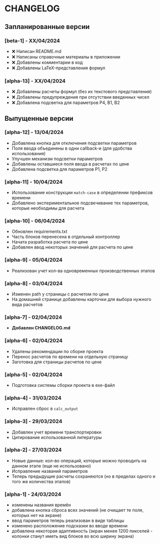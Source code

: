 # CHANGELOG

## Запланированные версии
### [**beta-1**] - XX/04/2024
- ❌ Написан README.md
- ❌ Написаны справочные материалы в приложении
- ❌ Добавлены комментарии в код
- ❌ Добавлены LaTeX-представления формул

### [alpha-13] - XX/04/2024
- ❌ Добавлены расчеты формул (без их текстового представления)
- ❌ Добавлены предупреждения при отсутствии введенных чисел
- ❌ Добавлена подсветка для параметров P4, B1, B2


## Выпущенные версии
### [alpha-12] - 13/04/2024
- Добавлена кнопка для отключения подсветки параметров
- Поля ввода объединены в одни callback-и (для удобства использования)
- Улучшен механизм подсветки параметров 
- Добавлены оставшиеся поля ввода в расчетах по цене
- Добавлена подсветка для параметров P1, P2

### [alpha-11] - 10/04/2024
- Использование конструкции `match-case` в определении префиксов времени
- Добавлено экспериментальное подсвечивание тех параметров, которые необходимы для расчета

### [alpha-10] - 06/04/2024
- Обновлен requirements.txt
- Часть блоков перенесена в отдельный контроллер
- Начата разработка расчета по цене
- Добавлен ввод некоторых значений для расчета по цене

### [alpha-9] - 05/04/2024
- Реализован учет кол-ва одновременных производственных этапов

### [alpha-8] - 03/04/2024
- Изменен path у страницы с расчетом по цене
- На домашней странице добавлены карточки для выбора нужного вида расчетов

### [alpha-7] - 02/04/2024
- **Добавлен CHANGELOG.md**

### [alpha-6] - 02/04/2024
- Удалены рекомендации по сборке проекта
- Перенос расчетов по времени на отдельную страницу
- Заготовка для страницы расчетов по цене

### [alpha-5] - 02/04/2024
- Подготовка системы сборки проекта в exe-файл

### [alpha-4] - 31/03/2024
- Исправлен сброс в `calc_output`

### [alpha-3] - 29/03/2024
- Добавлен учет времени транспортировки
- Цитирование использованной литературы

### [alpha-2] - 27/03/2024
- Новые данные: кол-во операций, которые можно проводить на данном этапе (еще не использовано)
- Исправление названий параметров
- Теперь предыдущие расчеты сохраняются (но в пределах одного и того же количества этапов)

### [alpha-1] - 24/03/2024
- изменены названия времён
- добавлена кнопка сброса всех значений (не очищает те поля, которых нет на экране)
- ввод параметров теперь реализован в виде таблицы
- изменено расположение подсказки во вводе времени
- добавлена некоторая адаптивность (экран менее 1200 пикселей - колонки станут иметь вид блоков во всю ширину экрана)

<!-- ## [ver] - date

### Added

### Changed -->